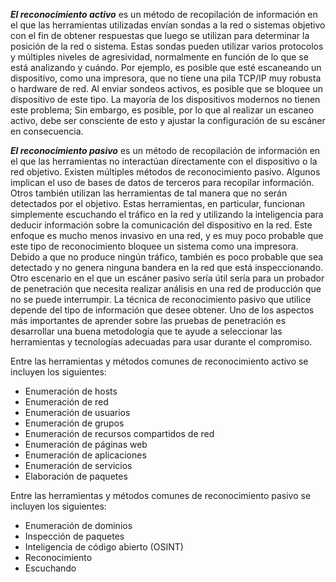 **_El reconocimiento activo_** es un método de recopilación de información en el que las herramientas utilizadas envían sondas a la red o sistemas objetivo con el fin de obtener respuestas que luego se utilizan para determinar la posición de la red o sistema. Estas sondas pueden utilizar varios protocolos y múltiples niveles de agresividad, normalmente en función de lo que se está analizando y cuándo. Por ejemplo, es posible que esté escaneando un dispositivo, como una impresora, que no tiene una pila TCP/IP muy robusta o hardware de red. Al enviar sondeos activos, es posible que se bloquee un dispositivo de este tipo. La mayoría de los dispositivos modernos no tienen este problema; Sin embargo, es posible, por lo que al realizar un escaneo activo, debe ser consciente de esto y ajustar la configuración de su escáner en consecuencia.

**_El reconocimiento pasivo_** es un método de recopilación de información en el que las herramientas no interactúan directamente con el dispositivo o la red objetivo. Existen múltiples métodos de reconocimiento pasivo. Algunos implican el uso de bases de datos de terceros para recopilar información. Otros también utilizan las herramientas de tal manera que no serán detectados por el objetivo. Estas herramientas, en particular, funcionan simplemente escuchando el tráfico en la red y utilizando la inteligencia para deducir información sobre la comunicación del dispositivo en la red. Este enfoque es mucho menos invasivo en una red, y es muy poco probable que este tipo de reconocimiento bloquee un sistema como una impresora. Debido a que no produce ningún tráfico, también es poco probable que sea detectado y no genera ninguna bandera en la red que está inspeccionando. Otro escenario en el que un escáner pasivo sería útil sería para un probador de penetración que necesita realizar análisis en una red de producción que no se puede interrumpir. La técnica de reconocimiento pasivo que utilice depende del tipo de información que desee obtener. Uno de los aspectos más importantes de aprender sobre las pruebas de penetración es desarrollar una buena metodología que te ayude a seleccionar las herramientas y tecnologías adecuadas para usar durante el compromiso.

Entre las herramientas y métodos comunes de reconocimiento activo se incluyen los siguientes:

- Enumeración de hosts
- Enumeración de red
- Enumeración de usuarios
- Enumeración de grupos
- Enumeración de recursos compartidos de red
- Enumeración de páginas web
- Enumeración de aplicaciones
- Enumeración de servicios
- Elaboración de paquetes

Entre las herramientas y métodos comunes de reconocimiento pasivo se incluyen los siguientes:

- Enumeración de dominios
- Inspección de paquetes
- Inteligencia de código abierto (OSINT)
- Reconocimiento
- Escuchando